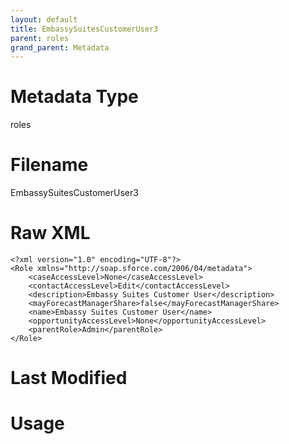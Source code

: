 ```yaml
---
layout: default
title: EmbassySuitesCustomerUser3
parent: roles
grand_parent: Metadata
---
```

# Metadata Type
roles


# Filename 
EmbassySuitesCustomerUser3


# Raw XML
```
<?xml version="1.0" encoding="UTF-8"?>
<Role xmlns="http://soap.sforce.com/2006/04/metadata">
    <caseAccessLevel>None</caseAccessLevel>
    <contactAccessLevel>Edit</contactAccessLevel>
    <description>Embassy Suites Customer User</description>
    <mayForecastManagerShare>false</mayForecastManagerShare>
    <name>Embassy Suites Customer User</name>
    <opportunityAccessLevel>None</opportunityAccessLevel>
    <parentRole>Admin</parentRole>
</Role>
```


# Last Modified


# Usage
